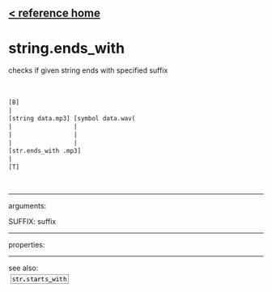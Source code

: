 [< reference home](ceammc_lib.html)
---

# string.ends_with


checks if given string ends with specified suffix

```


[B]
|
[string data.mp3] [symbol data.wav(
|                 |
|                 |
|                 |
[str.ends_with .mp3]
|
[T]

            
```

---
arguments:

SUFFIX: suffix<br>

---
properties:


---
see also:<br>
[![str.starts_with](img/object_str.starts_with.png)](str.starts_with.html)

